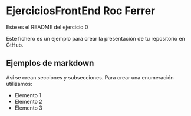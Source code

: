 EjerciciosFrontEnd Roc Ferrer
==========

Este es el README del ejercicio 0

Este fichero es un ejemplo para crear la presentación de tu repositorio en GtHub.

Ejemplos de markdown
--------------------

Así se crean secciones y subsecciones. Para crear una enumeración utilizamos:
+ Elemento 1
+ Elemento 2
+ Elemento 3